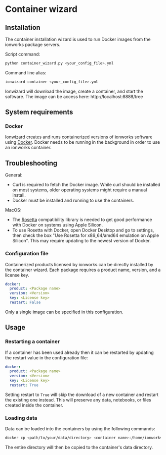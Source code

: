 # Container wizard

## Installation

The container installation wizard is used to run Docker images from
the ionworks package servers.

Script command:
```bash
python container_wizard.py <your_config_file>.yml
```
Command line alias:
```bash
ionwizard-container <your_config_file>.yml
```

Ionwizard will download the image, create a container, and start the
software. The image can be access here: http://localhost:8888/tree

## System requirements

### Docker

Ionwizard creates and runs containerized versions of ionworks software using 
[Docker]. Docker needs to be running in the background in order to use an 
ionworks container.

## Troubleshooting

General:
- Curl is required to fetch the Docker image. While curl should be installed 
  on most systems, older operating systems might require a manual install.
- Docker must be installed and running to use the containers.

MacOS:
- The [Rosetta] compatibility library is needed to get good 
  performance with Docker on systems using Apple Silicon.
- To use Rosetta with Docker, open Docker Desktop and go to settings, then
  check the box "Use Rosetta for x86_64/amd64 emulation on Apple Silicon". 
  This may require updating to the newest version of Docker.

### Configuration file

Containerized products licensed by ionworks can be directly installed by the 
container wizard. Each package requires a product name, version, and a license
key.
```yaml
docker:
  product: <Package name>
  version: <Version>
  key: <License key>
  restart: False
```
Only a single image can be specified in this configuration.

## Usage

### Restarting a container

If a container has been used already then it can be restarted by updating the
restart value in the configuration file:
```yaml
docker:
  product: <Package name>
  version: <Version>
  key: <License key>
  restart: True
```
Setting restart to `True` will skip the download of a new container and 
restart the existing one instead. This will preserve any data, notebooks, or 
files created inside the container.

### Loading data

Data can be loaded into the containers by using the following commands:
```bash
docker cp <path/to/your/data/directory> <container name>:/home/ionworks/data
```
The entire directory will then be copied to the container's data directory.


[Docker]: https://www.docker.com/products/docker-desktop/
[Rosetta]: https://developer.apple.com/documentation/apple-silicon/about-the-rosetta-translation-environment
